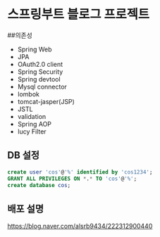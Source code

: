 # 스프링부트 블로그 프로젝트

##의존성
- Spring Web
- JPA
- OAuth2.0 client
- Spring Security
- Spring devtool
- Mysql connector
- lombok
- tomcat-jasper(JSP)
- JSTL
- validation
- Spring AOP
- lucy Filter


## DB 설정

```sql
create user 'cos'@'%' identified by 'cos1234';
GRANT ALL PRIVILEGES ON *.* TO 'cos'@'%';
create database cos;

```



## 배포 설명

<https://blog.naver.com/alsrb9434/222312900440>





